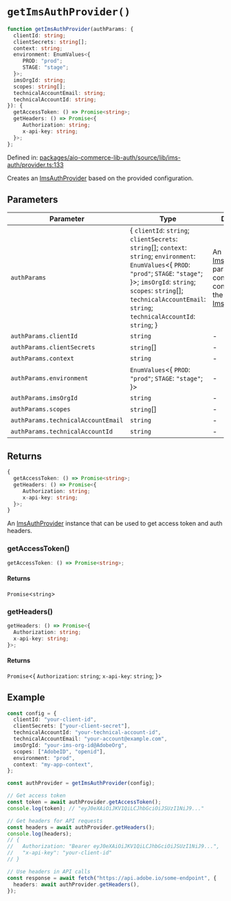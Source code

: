 # `getImsAuthProvider()`

```ts
function getImsAuthProvider(authParams: {
  clientId: string;
  clientSecrets: string[];
  context: string;
  environment: EnumValues<{
     PROD: "prod";
     STAGE: "stage";
  }>;
  imsOrgId: string;
  scopes: string[];
  technicalAccountEmail: string;
  technicalAccountId: string;
}): {
  getAccessToken: () => Promise<string>;
  getHeaders: () => Promise<{
     Authorization: string;
     x-api-key: string;
  }>;
};
```

Defined in: [packages/aio-commerce-lib-auth/source/lib/ims-auth/provider.ts:133](https://github.com/adobe/aio-commerce-sdk/blob/5809dd20a9a3622ccefb4f7ffee3f04a460f0d98/packages/aio-commerce-lib-auth/source/lib/ims-auth/provider.ts#L133)

Creates an [ImsAuthProvider](../interfaces/ImsAuthProvider.md) based on the provided configuration.

## Parameters

| Parameter                          | Type                                                                                                                                                                                                                                                                     | Description                                                                                                                                                 |
| ---------------------------------- | ------------------------------------------------------------------------------------------------------------------------------------------------------------------------------------------------------------------------------------------------------------------------ | ----------------------------------------------------------------------------------------------------------------------------------------------------------- |
| `authParams`                       | \{ `clientId`: `string`; `clientSecrets`: `string`[]; `context`: `string`; `environment`: `EnumValues`\<\{ `PROD`: `"prod"`; `STAGE`: `"stage"`; \}\>; `imsOrgId`: `string`; `scopes`: `string`[]; `technicalAccountEmail`: `string`; `technicalAccountId`: `string`; \} | An [ImsAuthParams](../type-aliases/ImsAuthParams.md) parameter that contains the configuration for the [ImsAuthProvider](../interfaces/ImsAuthProvider.md). |
| `authParams.clientId`              | `string`                                                                                                                                                                                                                                                                 | -                                                                                                                                                           |
| `authParams.clientSecrets`         | `string`[]                                                                                                                                                                                                                                                               | -                                                                                                                                                           |
| `authParams.context`               | `string`                                                                                                                                                                                                                                                                 | -                                                                                                                                                           |
| `authParams.environment`           | `EnumValues`\<\{ `PROD`: `"prod"`; `STAGE`: `"stage"`; \}\>                                                                                                                                                                                                              | -                                                                                                                                                           |
| `authParams.imsOrgId`              | `string`                                                                                                                                                                                                                                                                 | -                                                                                                                                                           |
| `authParams.scopes`                | `string`[]                                                                                                                                                                                                                                                               | -                                                                                                                                                           |
| `authParams.technicalAccountEmail` | `string`                                                                                                                                                                                                                                                                 | -                                                                                                                                                           |
| `authParams.technicalAccountId`    | `string`                                                                                                                                                                                                                                                                 | -                                                                                                                                                           |

## Returns

```ts
{
  getAccessToken: () => Promise<string>;
  getHeaders: () => Promise<{
     Authorization: string;
     x-api-key: string;
  }>;
}
```

An [ImsAuthProvider](../interfaces/ImsAuthProvider.md) instance that can be used to get access token and auth headers.

### getAccessToken()

```ts
getAccessToken: () => Promise<string>;
```

#### Returns

`Promise`\<`string`\>

### getHeaders()

```ts
getHeaders: () => Promise<{
  Authorization: string;
  x-api-key: string;
}>;
```

#### Returns

`Promise`\<\{
`Authorization`: `string`;
`x-api-key`: `string`;
\}\>

## Example

```typescript
const config = {
  clientId: "your-client-id",
  clientSecrets: ["your-client-secret"],
  technicalAccountId: "your-technical-account-id",
  technicalAccountEmail: "your-account@example.com",
  imsOrgId: "your-ims-org-id@AdobeOrg",
  scopes: ["AdobeID", "openid"],
  environment: "prod",
  context: "my-app-context",
};

const authProvider = getImsAuthProvider(config);

// Get access token
const token = await authProvider.getAccessToken();
console.log(token); // "eyJ0eXAiOiJKV1QiLCJhbGciOiJSUzI1NiJ9..."

// Get headers for API requests
const headers = await authProvider.getHeaders();
console.log(headers);
// {
//   Authorization: "Bearer eyJ0eXAiOiJKV1QiLCJhbGciOiJSUzI1NiJ9...",
//   "x-api-key": "your-client-id"
// }

// Use headers in API calls
const response = await fetch("https://api.adobe.io/some-endpoint", {
  headers: await authProvider.getHeaders(),
});
```
